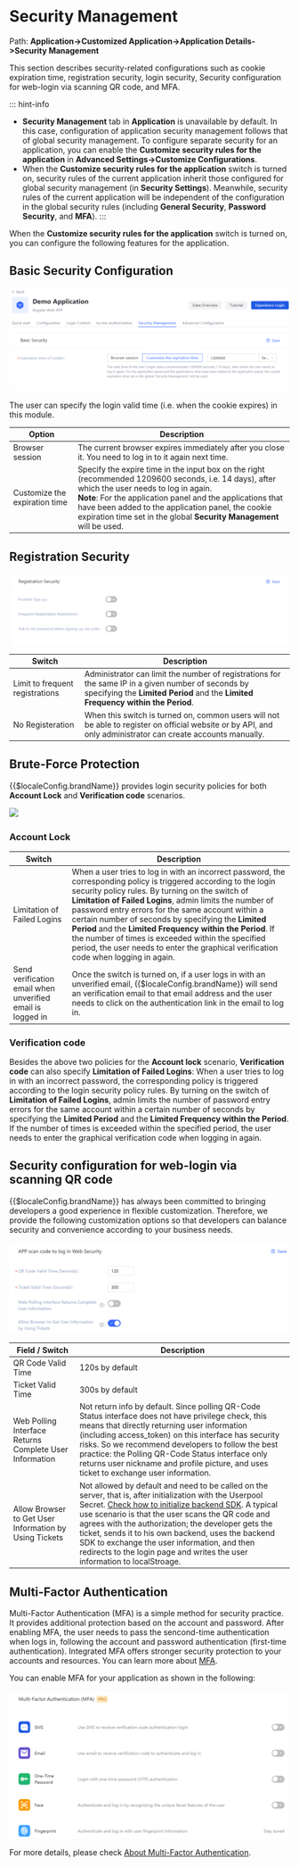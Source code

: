 # Security Management

<LastUpdated/>

Path: **Application->Customized Application->Application Details->Security Management**

This section describes security-related configurations such as cookie expiration time, registration security, login security, Security configuration for web-login via scanning QR code, and MFA.

::: hint-info
* **Security Management** tab in **Application** is unavailable by default. In this case, configuration of application security management follows that of global security management. To configure separate security for an application, you can enable the **Customize security rules for the application** in **Advanced Settings->Customize Configurations**.
* When the **Customize security rules for the application** switch is turned on, security rules of the current application inherit those configured for global security management (in **Security Settings**). Meanwhile, security rules of the current application will be independent of the configuration in the global security rules (including **General Security**, **Password Security**, and **MFA**).
:::

When the **Customize security rules for the application** switch is turned on, you can configure the following features for the application.

## Basic Security Configuration

![](./images/cookie-expire-time-en.png)

The user can specify the login valid time (i.e. when the cookie expires) in this module.

|Option|Description|
|----|----|
|Browser session|The current browser expires immediately after you close it. You need to log in to it again next time.|
|Customize the expiration time|Specify the expire time in the input box on the right (recommended 1209600 seconds, i.e. 14 days), after which the user needs to log in again.</br>**Note**: For the application panel and the applications that have been added to the application panel, the cookie expiration time set in the global **Security Management** will be used.|

## Registration Security

![](./images/register-security-en.png)

|Switch|Description|
|----|----|
|Limit to frequent registrations|Administrator can limit the number of registrations for the same IP in a given number of seconds by specifying the **Limited Period** and the **Limited Frequency within the Period**. |
|No Registeration|When this switch is turned on, common users will not be able to register on official website or by API, and only administrator can create accounts manually.|

## Brute-Force Protection

{{$localeConfig.brandName}} provides login security policies for both **Account Lock** and **Verification code** scenarios.

![](../images/login-anti-bruteforcing-en.png)

### Account Lock

|Switch|Description|
|----|----|
|Limitation of Failed Logins|When a user tries to log in with an incorrect password, the corresponding policy is triggered according to the login security policy rules. By turning on the switch of **Limitation of Failed Logins**, admin limits the number of password entry errors for the same account within a certain number of seconds by specifying the **Limited Period** and the **Limited Frequency within the Period**. If the number of times is exceeded within the specified period, the user needs to enter the graphical verification code when logging in again.|
|Send verification email when unverified email is logged in|Once the switch is turned on, if a user logs in with an unverified email, {{$localeConfig.brandName}} will send an verification email to that email address and the user needs to click on the authentication link in the email to log in.|

### Verification code

Besides the above two policies for the **Account lock** scenario, **Verification code** can also specify **Limitation of Failed Logins**: When a user tries to log in with an incorrect password, the corresponding policy is triggered according to the login security policy rules. By turning on the switch of **Limitation of Failed Logins**, admin limits the number of password entry errors for the same account within a certain number of seconds by specifying the **Limited Period** and the **Limited Frequency within the Period**. If the number of times is exceeded within the specified period, the user needs to enter the graphical verification code when logging in again.

## Security configuration for web-login via scanning QR code

{{$localeConfig.brandName}} has always been committed to bringing developers a good experience in flexible customization. Therefore, we provide the following customization options so that developers can balance security and convenience according to your business needs.

<img src="./images/web-scan-login-security-en.png">

|Field / Switch |Description|
|----|----|
|QR Code Valid Time|120s by default|
|Ticket Valid Time|300s by default|
|Web Polling Interface Returns Complete User Information|Not return info by default. Since polling QR-Code Status interface does not have privilege check, this means that directly returning user information (including access_token) on this interface has security risks. So we recommend developers to follow the best practice: the Polling QR-Code Status interface only returns user nickname and profile picture, and uses ticket to exchange user information.|
|Allow Browser to Get User Information by Using Tickets|Not allowed by default and need to be called on the server, that is, after initialization with the Userpool Secret. [Check how to initialize backend SDK](/en/reference/sdk-for-node/README.md). A typical use scenario is that the user scans the QR code and agrees with the authorization; the developer gets the ticket, sends it to his own backend, uses the backend SDK to exchange the user information, and then redirects to the login page and writes the user information to localStroage.|

## Multi-Factor Authentication

Multi-Factor Authentication (MFA) is a simple method for security practice. It provides additional protection based on the account and password. After enabling MFA, the user needs to pass the sencond-time authentication when logs in, following the account and password authentication (first-time authentication). Integrated MFA offers stronger security protection to your accounts and resources. You can learn more about [MFA](/en/concepts/mfa.md).
 
You can enable MFA for your application as shown in the following:

![](./images/app-level-mfa-en.png)

For more details, please check [About Multi-Factor Authentication](/en/guides/authentication/mfa/).

